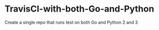 # TravisCI-with-both-Go-and-Python
Create a single repo that runs test on both Go and Python 2 and 3
